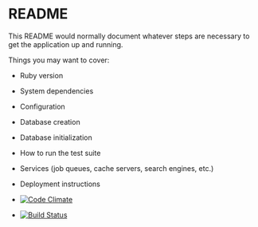 # README

This README would normally document whatever steps are necessary to get the
application up and running.

Things you may want to cover:

* Ruby version

* System dependencies

* Configuration

* Database creation

* Database initialization

* How to run the test suite

* Services (job queues, cache servers, search engines, etc.)

* Deployment instructions

* [![Code Climate](https://codeclimate.com/github/nettojorge/estagiopro.png)](https://codeclimate.com/github/nettojorge/estagiopro)

* [![Build Status](https://travis-ci.org/nettojorge/estagiopro/jobs/193234919.png)](https://travis-ci.org/nettojorge/estagiopro/jobs/193234919)
